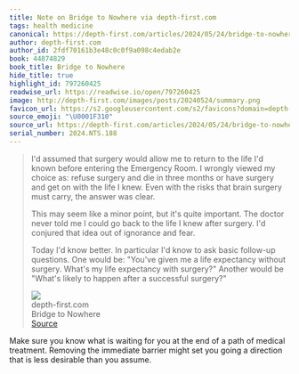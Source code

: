 ```yaml
---
title: Note on Bridge to Nowhere via depth-first.com
tags: health medicine
canonical: https://depth-first.com/articles/2024/05/24/bridge-to-nowhere/
author: depth-first.com
author_id: 2fdf70161b3e48c0c0f9a098c4edab2e
book: 44874829
book_title: Bridge to Nowhere
hide_title: true
highlight_id: 797260425
readwise_url: https://readwise.io/open/797260425
image: http://depth-first.com/images/posts/20240524/summary.png
favicon_url: https://s2.googleusercontent.com/s2/favicons?domain=depth-first.com
source_emoji: "\U0001F310"
source_url: https://depth-first.com/articles/2024/05/24/bridge-to-nowhere/#:~:text=I%27d%20assumed%20that,a%20successful%20surgery%3F%22
serial_number: 2024.NTS.188
---
```

> I'd assumed that surgery would allow me to return to the life I'd known before entering the Emergency Room. I wrongly viewed my choice as: refuse surgery and die in three months or have surgery and get on with the life I knew. Even with the risks that brain surgery must carry, the answer was clear.
> 
> This may seem like a minor point, but it's quite important. The doctor never told me I could go back to the life I knew after surgery. I'd conjured that idea out of ignorance and fear.
> 
> Today I'd know better. In particular I'd know to ask basic follow-up questions. One would be: "You've given me a life expectancy without surgery. What's my life expectancy with surgery?" Another would be "What's likely to happen after a successful surgery?"
> <div class="quoteback-footer"><div class="quoteback-avatar"><img class="mini-favicon" src="https://s2.googleusercontent.com/s2/favicons?domain=depth-first.com"></div><div class="quoteback-metadata"><div class="metadata-inner"><span style="display:none">FROM:</span><div aria-label="depth-first.com" class="quoteback-author"> depth-first.com</div><div aria-label="Bridge to Nowhere" class="quoteback-title"> Bridge to Nowhere</div></div></div><div class="quoteback-backlink"><a target="_blank" aria-label="go to the full text of this quotation" rel="noopener" href="https://depth-first.com/articles/2024/05/24/bridge-to-nowhere/#:~:text=I%27d%20assumed%20that,a%20successful%20surgery%3F%22" class="quoteback-arrow"> Source</a></div></div>

Make sure you know what is waiting for you at the end of a path of medical treatment. Removing the immediate barrier might set you going a direction that is less desirable than you assume.